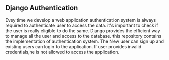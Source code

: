 ## Django Authentication
Evey time we develop a web application authentication system is always required to authenticate user to access the data.
it's important to check if the user is really eligible to do the same.
Django provides the efficient way to manage all the user and access to the database.
this repository contains the implementation of authentication system.
The New user can sign up and existing users can login to the application.
If user provides invalid credentials,he is not allowed to access the application.


